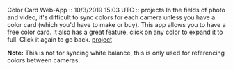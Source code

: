 Color Card Web-App :: 10/3/2019 15:03 UTC :: projects
In the fields of photo and video, it's difficult to sync colors for each camera unless you have a color card (which you'd have to make or buy). This app allows you to have a free color card. It also has a great feature, click on any color to expand it to full. Click it again to go back.
[project](https://apps.vandesm14.ml/color-card)

**Note:** This is not for syncing white balance, this is only used for referencing colors between cameras.